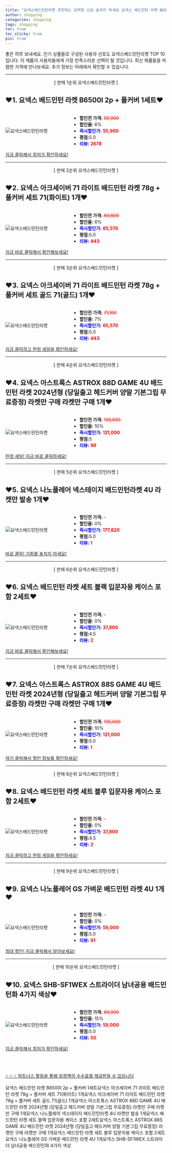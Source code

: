 ```yaml
---
title: "요넥스배드민턴라켓 추천하는 강력한 신상 놓치지 마세요 요넥스 배드민턴 라켓 B6500I 2p"
author: shopping
categories: shopping
tags: shopping
toc: true
toc_sticky: true
pin: true
---
```

좋은 하루 보내세요. 인기 상품들로 구성된 사용자 선호도 요넥스배드민턴라켓 TOP 10입니다. 이 제품이 사용자들에게 가장 만족스러운 선택이 될 것입니다. 최신 제품들을 저렴한 가격에 만나보세요. 추가 정보는 아래에서 확인할 수 있습니다.

---
<p class="toplist" style="margin: 0 auto; display: block; width: fit-content;">[ 판매 1순위 요넥스배드민턴라켓 ]</p>

<h2><strong>❤️1. 요넥스 배드민턴 라켓 B6500I 2p + 풀커버 1세트❤️</strong></h2>

<div style="display: flex; align-items: center;">
    <div style="flex: 0.4;">
        <img src="https://thumbnail10.coupangcdn.com/thumbnails/remote/230x230ex/image/retail/images/3715757177643157-2be52789-e34d-487f-a4ff-8c30386172a9.jpg" alt="요넥스배드민턴라켓" style="max-width: 100%;">
    </div>
    <div style="flex: 0.6; margin-left: 10px;">
        <ul>
            <li><strong>할인전 가격:</strong> <del style="color: red;">59,900</del></li>
            <li><strong>할인율:</strong> 6%</li>
            <li><span style='color:blue'><strong>즉시할인가:</strong></span> <span style='color:red'><strong>55,900</strong></span></li>
            <li><strong>평점:</strong>5.0</li>
            <li><span style='color:blue'><strong>리뷰:</strong></span> <span style='color:red'><strong>2678</strong></span></li>
        </ul>
    </div>
</div>
<div class="center">
    <a href="https://selin100587001.github.io?lptag=AF9450613&subid=githubio&pageKey=48891690&traceid=V0-153&itemId=173020947&vendorItemId=3414864466" class="myButton">
        지금 클릭해서 최저가 확인하세요!
    </a>
</div>


---
<p class="toplist" style="margin: 0 auto; display: block; width: fit-content;">[ 판매 2순위 요넥스배드민턴라켓 ]</p>

<h2><strong>❤️2. 요넥스 아크세이버 71 라이트 배드민턴 라켓 78g + 풀커버 세트 71(화이트) 1개❤️</strong></h2>

<div style="display: flex; align-items: center;">
    <div style="flex: 0.4;">
        <img src="https://thumbnail9.coupangcdn.com/thumbnails/remote/230x230ex/image/retail/images/11325964230240439-9f5fa4ab-e8ac-432d-8eb7-a3c49a138c20.jpg" alt="요넥스배드민턴라켓" style="max-width: 100%;">
    </div>
    <div style="flex: 0.6; margin-left: 10px;">
        <ul>
            <li><strong>할인전 가격:</strong> <del style="color: red;">69,800</del></li>
            <li><strong>할인율:</strong> 6%</li>
            <li><span style='color:blue'><strong>즉시할인가:</strong></span> <span style='color:red'><strong>65,570</strong></span></li>
            <li><strong>평점:</strong>5.0</li>
            <li><span style='color:blue'><strong>리뷰:</strong></span> <span style='color:red'><strong>443</strong></span></li>
        </ul>
    </div>
</div>
<div class="center">
    <a href="https://selin100587001.github.io?lptag=AF9450613&subid=githubio&pageKey=6279314528&traceid=V0-153&itemId=7059878875&vendorItemId=74351945159" class="myButton">
        지금 바로 클릭해서 확인해보세요!
    </a>
</div>


---
<p class="toplist" style="margin: 0 auto; display: block; width: fit-content;">[ 판매 3순위 요넥스배드민턴라켓 ]</p>

<h2><strong>❤️3. 요넥스 아크세이버 71 라이트 배드민턴 라켓 78g + 풀커버 세트 골드 71(골드) 1개❤️</strong></h2>

<div style="display: flex; align-items: center;">
    <div style="flex: 0.4;">
        <img src="https://thumbnail9.coupangcdn.com/thumbnails/remote/230x230ex/image/rs_quotation_api/yigzmstf/a899fc0fc74940d58a3c94cfe58461d5.jpg" alt="요넥스배드민턴라켓" style="max-width: 100%;">
    </div>
    <div style="flex: 0.6; margin-left: 10px;">
        <ul>
            <li><strong>할인전 가격:</strong> <del style="color: red;">71,100</del></li>
            <li><strong>할인율:</strong> 7%</li>
            <li><span style='color:blue'><strong>즉시할인가:</strong></span> <span style='color:red'><strong>65,570</strong></span></li>
            <li><strong>평점:</strong>5.0</li>
            <li><span style='color:blue'><strong>리뷰:</strong></span> <span style='color:red'><strong>443</strong></span></li>
        </ul>
    </div>
</div>
<div class="center">
    <a href="https://selin100587001.github.io?lptag=AF9450613&subid=githubio&pageKey=6279314528&traceid=V0-153&itemId=12885977922&vendorItemId=80151160176" class="myButton">
        지금 클릭하고 한정 세일을 확인하세요!
    </a>
</div>


---
<p class="toplist" style="margin: 0 auto; display: block; width: fit-content;">[ 판매 4순위 요넥스배드민턴라켓 ]</p>

<h2><strong>❤️4. 요넥스 아스트록스 ASTROX 88D GAME 4U 배드민턴 라켓 2024년형 (당일출고 헤드커버 양말 기본그립 무료증정) 라켓만 구매 라켓만 구매 1개❤️</strong></h2>

<div style="display: flex; align-items: center;">
    <div style="flex: 0.4;">
        <img src="https://thumbnail10.coupangcdn.com/thumbnails/remote/230x230ex/image/vendor_inventory/39ec/0f358fe73c713f8abed14594ab4f875bc49a7ab0cec658810b29d99be7c3.png" alt="요넥스배드민턴라켓" style="max-width: 100%;">
    </div>
    <div style="flex: 0.6; margin-left: 10px;">
        <ul>
            <li><strong>할인전 가격:</strong> <del style="color: red;">135,000</del></li>
            <li><strong>할인율:</strong> 10%</li>
            <li><span style='color:blue'><strong>즉시할인가:</strong></span> <span style='color:red'><strong>121,000</strong></span></li>
            <li><strong>평점:</strong>5</li>
            <li><span style='color:blue'><strong>리뷰:</strong></span> <span style='color:red'><strong>99</strong></span></li>
        </ul>
    </div>
</div>
<div class="center">
    <a href="https://selin100587001.github.io?lptag=AF9450613&subid=githubio&pageKey=8147302157&traceid=V0-153&itemId=23170781878&vendorItemId=90203542696" class="myButton">
        한정 세일! 지금 바로 클릭하세요!
    </a>
</div>


---
<p class="toplist" style="margin: 0 auto; display: block; width: fit-content;">[ 판매 5순위 요넥스배드민턴라켓 ]</p>

<h2><strong>❤️5. 요넥스 나노플레어 넥스테이지 배드민턴라켓 4U 라켓만 발송 1개❤️</strong></h2>

<div style="display: flex; align-items: center;">
    <div style="flex: 0.4;">
        <img src="https://thumbnail10.coupangcdn.com/thumbnails/remote/230x230ex/image/vendor_inventory/4a1a/44eb3117dbba499169134d8b8ec515cebbb486bc509e481a6eabc0600d32.JPG" alt="요넥스배드민턴라켓" style="max-width: 100%;">
    </div>
    <div style="flex: 0.6; margin-left: 10px;">
        <ul>
            <li><strong>할인전 가격:</strong> <del style="color: red;">-</del></li>
            <li><strong>할인율:</strong> 0%</li>
            <li><span style='color:blue'><strong>즉시할인가:</strong></span> <span style='color:red'><strong>177,820</strong></span></li>
            <li><strong>평점:</strong>5.0</li>
            <li><span style='color:blue'><strong>리뷰:</strong></span> <span style='color:red'><strong>1</strong></span></li>
        </ul>
    </div>
</div>
<div class="center">
    <a href="https://selin100587001.github.io?lptag=AF9450613&subid=githubio&pageKey=8232222276&traceid=V0-153&itemId=23694570600&vendorItemId=90719690318" class="myButton">
        바로 클릭! 기회를 놓치지 마세요!
    </a>
</div>


---
<p class="toplist" style="margin: 0 auto; display: block; width: fit-content;">[ 판매 6순위 요넥스배드민턴라켓 ]</p>

<h2><strong>❤️6. 요넥스 배드민턴 라켓 세트 블랙 입문자용 케이스 포함 2세트❤️</strong></h2>

<div style="display: flex; align-items: center;">
    <div style="flex: 0.4;">
        <img src="https://thumbnail6.coupangcdn.com/thumbnails/remote/230x230ex/image/vendor_inventory/1aa8/b6b704840f70c5a6840ede71c3f7d1048817d3cedc187df82ff5cc5e394a.jpg" alt="요넥스배드민턴라켓" style="max-width: 100%;">
    </div>
    <div style="flex: 0.6; margin-left: 10px;">
        <ul>
            <li><strong>할인전 가격:</strong> <del style="color: red;">-</del></li>
            <li><strong>할인율:</strong> 0%</li>
            <li><span style='color:blue'><strong>즉시할인가:</strong></span> <span style='color:red'><strong>37,800</strong></span></li>
            <li><strong>평점:</strong>4.5</li>
            <li><span style='color:blue'><strong>리뷰:</strong></span> <span style='color:red'><strong>2</strong></span></li>
        </ul>
    </div>
</div>
<div class="center">
    <a href="https://selin100587001.github.io?lptag=AF9450613&subid=githubio&pageKey=8135140354&traceid=V0-153&itemId=23107779437&vendorItemId=90141052149" class="myButton">
        지금 바로 클릭해서 확인해보세요!
    </a>
</div>


---
<p class="toplist" style="margin: 0 auto; display: block; width: fit-content;">[ 판매 7순위 요넥스배드민턴라켓 ]</p>

<h2><strong>❤️7. 요넥스 아스트록스 ASTROX 88S GAME 4U 배드민턴 라켓 2024년형 (당일출고 헤드커버 양말 기본그립 무료증정) 라켓만 구매 라켓만 구매 1개❤️</strong></h2>

<div style="display: flex; align-items: center;">
    <div style="flex: 0.4;">
        <img src="https://thumbnail6.coupangcdn.com/thumbnails/remote/230x230ex/image/vendor_inventory/acd9/ea4577448384f9c817ce12765f36f830cad0f76c9bccca593968b38d80ae.png" alt="요넥스배드민턴라켓" style="max-width: 100%;">
    </div>
    <div style="flex: 0.6; margin-left: 10px;">
        <ul>
            <li><strong>할인전 가격:</strong> <del style="color: red;">135,000</del></li>
            <li><strong>할인율:</strong> 10%</li>
            <li><span style='color:blue'><strong>즉시할인가:</strong></span> <span style='color:red'><strong>121,000</strong></span></li>
            <li><strong>평점:</strong>5.0</li>
            <li><span style='color:blue'><strong>리뷰:</strong></span> <span style='color:red'><strong>1</strong></span></li>
        </ul>
    </div>
</div>
<div class="center">
    <a href="https://selin100587001.github.io?lptag=AF9450613&subid=githubio&pageKey=8147302152&traceid=V0-153&itemId=23170781747&vendorItemId=90271253061" class="myButton">
        여기 클릭해서 할인 정보를 확인하세요!
    </a>
</div>


---
<p class="toplist" style="margin: 0 auto; display: block; width: fit-content;">[ 판매 8순위 요넥스배드민턴라켓 ]</p>

<h2><strong>❤️8. 요넥스 배드민턴 라켓 세트 블루 입문자용 케이스 포함 2세트❤️</strong></h2>

<div style="display: flex; align-items: center;">
    <div style="flex: 0.4;">
        <img src="https://thumbnail7.coupangcdn.com/thumbnails/remote/230x230ex/image/vendor_inventory/a3c9/8298c77616dd473d2bb87d89e950f6d1c27eb84a1f0ac6834b741d26e413.jpg" alt="요넥스배드민턴라켓" style="max-width: 100%;">
    </div>
    <div style="flex: 0.6; margin-left: 10px;">
        <ul>
            <li><strong>할인전 가격:</strong> <del style="color: red;">-</del></li>
            <li><strong>할인율:</strong> 0%</li>
            <li><span style='color:blue'><strong>즉시할인가:</strong></span> <span style='color:red'><strong>37,800</strong></span></li>
            <li><strong>평점:</strong>4.5</li>
            <li><span style='color:blue'><strong>리뷰:</strong></span> <span style='color:red'><strong>2</strong></span></li>
        </ul>
    </div>
</div>
<div class="center">
    <a href="https://selin100587001.github.io?lptag=AF9450613&subid=githubio&pageKey=8135140347&traceid=V0-153&itemId=23107779430&vendorItemId=90141052139" class="myButton">
        지금 클릭하고 한정 세일을 확인하세요!
    </a>
</div>


---
<p class="toplist" style="margin: 0 auto; display: block; width: fit-content;">[ 판매 9순위 요넥스배드민턴라켓 ]</p>

<h2><strong>❤️9. 요넥스 나노플레어 GS 가벼운 배드민턴 라켓 4U 1개❤️</strong></h2>

<div style="display: flex; align-items: center;">
    <div style="flex: 0.4;">
        <img src="https://thumbnail6.coupangcdn.com/thumbnails/remote/230x230ex/image/retail/images/2023/04/07/11/9/1ff8d6a0-c759-4596-ae11-2477fe1beaff.jpg" alt="요넥스배드민턴라켓" style="max-width: 100%;">
    </div>
    <div style="flex: 0.6; margin-left: 10px;">
        <ul>
            <li><strong>할인전 가격:</strong> <del style="color: red;">-</del></li>
            <li><strong>할인율:</strong> 0%</li>
            <li><span style='color:blue'><strong>즉시할인가:</strong></span> <span style='color:red'><strong>59,000</strong></span></li>
            <li><strong>평점:</strong>5.0</li>
            <li><span style='color:blue'><strong>리뷰:</strong></span> <span style='color:red'><strong>91</strong></span></li>
        </ul>
    </div>
</div>
<div class="center">
    <a href="https://selin100587001.github.io?lptag=AF9450613&subid=githubio&pageKey=7251100547&traceid=V0-153&itemId=18445625824&vendorItemId=85586578495" class="myButton">
        최대 할인! 지금 클릭해서 알아보세요!
    </a>
</div>


---
<p class="toplist" style="margin: 0 auto; display: block; width: fit-content;">[ 판매 10순위 요넥스배드민턴라켓 ]</p>

<h2><strong>❤️10. 요넥스 SHB-SF1WEX 스트라이더 남녀공용 배드민턴화 4가지 색상❤️</strong></h2>

<div style="display: flex; align-items: center;">
    <div style="flex: 0.4;">
        <img src="https://thumbnail10.coupangcdn.com/thumbnails/remote/230x230ex/image/vendor_inventory/dd4c/1461844b3418b97227a4955ca8f92f186a0f5c9daf1cec7197bf698685d2.jpg" alt="요넥스배드민턴라켓" style="max-width: 100%;">
    </div>
    <div style="flex: 0.6; margin-left: 10px;">
        <ul>
            <li><strong>할인전 가격:</strong> <del style="color: red;">69,900</del></li>
            <li><strong>할인율:</strong> 15%</li>
            <li><span style='color:blue'><strong>즉시할인가:</strong></span> <span style='color:red'><strong>59,000</strong></span></li>
            <li><strong>평점:</strong>5.0</li>
            <li><span style='color:blue'><strong>리뷰:</strong></span> <span style='color:red'><strong>50</strong></span></li>
        </ul>
    </div>
</div>
<div class="center">
    <a href="https://selin100587001.github.io?lptag=AF9450613&subid=githubio&pageKey=7925432610&traceid=V0-153&itemId=21786735495&vendorItemId=88835435621" class="myButton">
        지금 클릭해서 최저가 확인하세요!
    </a>
</div>

<br><br><br>[💦 💦 💦 파트너스 활동을 통해 일정액의 수수료를 제공받을 수 있습니다](https://link.coupang.com/a/bcpT2c)<br><br>요넥스 배드민턴 라켓 B6500I 2p + 풀커버 1세트요넥스 아크세이버 71 라이트 배드민턴 라켓 78g + 풀커버 세트 71(화이트) 1개요넥스 아크세이버 71 라이트 배드민턴 라켓 78g + 풀커버 세트 골드 71(골드) 1개요넥스 아스트록스 ASTROX 88D GAME 4U 배드민턴 라켓 2024년형 (당일출고 헤드커버 양말 기본그립 무료증정) 라켓만 구매 라켓만 구매 1개요넥스 나노플레어 넥스테이지 배드민턴라켓 4U 라켓만 발송 1개요넥스 배드민턴 라켓 세트 블랙 입문자용 케이스 포함 2세트요넥스 아스트록스 ASTROX 88S GAME 4U 배드민턴 라켓 2024년형 (당일출고 헤드커버 양말 기본그립 무료증정) 라켓만 구매 라켓만 구매 1개요넥스 배드민턴 라켓 세트 블루 입문자용 케이스 포함 2세트요넥스 나노플레어 GS 가벼운 배드민턴 라켓 4U 1개요넥스 SHB-SF1WEX 스트라이더 남녀공용 배드민턴화 4가지 색상